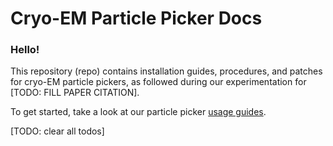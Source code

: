 # Cryo-EM Particle Picker Docs

### Hello!

This repository (repo) contains installation guides, procedures, and patches for cryo-EM particle pickers, as followed during our experimentation for [TODO: FILL PAPER CITATION].

To get started, take a look at our particle picker [usage guides](docs).

[TODO: clear all todos]
